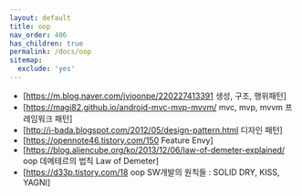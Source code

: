 ```yaml
---
layout: default
title: oop
nav_order: 406
has_children: true
permalink: /docs/oop
sitemap:
  exclude: 'yes'
---
```


* [https://m.blog.naver.com/jvioonpe/220227413391 생성, 구조, 행위패턴]
* [https://magi82.github.io/android-mvc-mvp-mvvm/ mvc, mvp, mvvm 프레임워크 패턴]
* [http://i-bada.blogspot.com/2012/05/design-pattern.html 디자인 패턴]
* [https://opennote46.tistory.com/150 Feature Envy]
* [https://blog.aliencube.org/ko/2013/12/06/law-of-demeter-explained/ oop 데메테르의 법칙 Law of Demeter]
* [https://d33p.tistory.com/18 oop SW개발의 원칙들 : SOLID DRY, KISS, YAGNI]